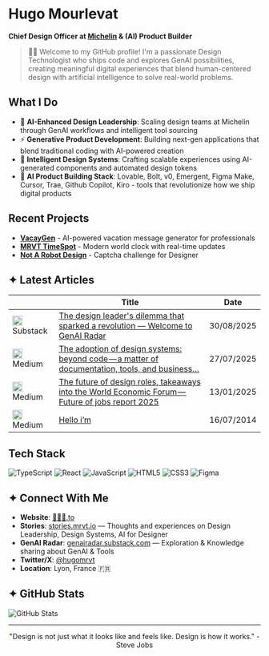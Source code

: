 # Hugo Mourlevat
**Chief Design Officer at [Michelin](https://github.com/michelin) & (AI) Product Builder**

> 👋🏽 Welcome to my GitHub profile! I'm a passionate Design Technologist who ships code and explores GenAI possibilities, creating meaningful digital experiences that blend human-centered design with artificial intelligence to solve real-world problems.

## What I Do
- 🤖 **AI-Enhanced Design Leadership**: Scaling design teams at Michelin through GenAI workflows and intelligent tool sourcing
- ⚡ **Generative Product Development**: Building next-gen applications that blend traditional coding with AI-powered creation
- 🎨 **Intelligent Design Systems**: Crafting scalable experiences using AI-generated components and automated design tokens
- 🚀 **AI Product Building Stack**: Lovable, Bolt, v0, Emergent, Figma Make, Cursor, Trae, Github Copilot, Kiro - tools that revolutionize how we ship digital products

## Recent Projects
- **[VacayGen](https://github.com/hugomrvt/vacaygen)** - AI-powered vacation message generator for professionals
- **[MRVT TimeSpot](https://github.com/hugomrvt/mrvt-timespot)** - Modern world clock with real-time updates
- **[Not A Robot Design](https://github.com/hugomrvt/not-a-robot-design)** - Captcha challenge for Designer

## ✦ Latest Articles
<!-- LATEST_ARTICLES_START -->
|  | Title | Date |
|----------|-------|------|
| <img alt="Substack" src="https://www.google.com/s2/favicons?domain=substack.com&sz=20" height="20" width="20"/> Substack | [The design leader's dilemma that sparked a revolution — Welcome to GenAI Radar](https://genairadar.substack.com/p/the-design-leaders-dilemma-that-sparked) | 30/08/2025 |
| <img alt="Medium" src="https://www.google.com/s2/favicons?domain=medium.com&sz=20" height="20" width="20"/> Medium | [The adoption of design systems: beyond code — a matter of documentation, tools, and business…](https://www.designsystemscollective.com/the-adoption-of-design-systems-beyond-code-a-matter-of-documentation-tools-and-business-48dcbd0420f4?source=rss-1d7eddbc4946------2) | 27/07/2025 |
| <img alt="Medium" src="https://www.google.com/s2/favicons?domain=medium.com&sz=20" height="20" width="20"/> Medium | [The future of design roles, takeaways into the World Economic Forum — Future of jobs report 2025](https://hugomrvt.medium.com/the-future-of-design-roles-takeaways-into-the-wef-future-of-jobs-report-2025-af1b2f07716c?source=rss-1d7eddbc4946------2) | 13/01/2025 |
| <img alt="Medium" src="https://www.google.com/s2/favicons?domain=medium.com&sz=20" height="20" width="20"/> Medium | [Hello i’m](https://hugomrvt.medium.com/hello-im-b689b1475184?source=rss-1d7eddbc4946------2) | 16/07/2014 |
<!-- LATEST_ARTICLES_END -->

## Tech Stack
![TypeScript](https://img.shields.io/badge/-TypeScript-3178C6?style=flat-square&logo=typescript&logoColor=white) ![React](https://img.shields.io/badge/-React-61DAFB?style=flat-square&logo=react&logoColor=black) ![JavaScript](https://img.shields.io/badge/-JavaScript-F7DF1E?style=flat-square&logo=javascript&logoColor=black) ![HTML5](https://img.shields.io/badge/-HTML5-E34F26?style=flat-square&logo=html5&logoColor=white) ![CSS3](https://img.shields.io/badge/-CSS3-1572B6?style=flat-square&logo=css3&logoColor=white) ![Figma](https://img.shields.io/badge/-Figma-F24E1E?style=flat-square&logo=figma&logoColor=white)

## ✦ Connect With Me
- **Website**: [👨🏾‍💻.to](https://xn--pn8htg0i.to)
- **Stories**: [stories.mrvt.io](https://stories.mrvt.io/) — Thoughts and experiences on Design Leadership, Design Systems, AI for Designer
- **GenAI Radar**: [genairadar.substack.com](https://genairadar.substack.com/) — Exploration & Knowledge sharing about GenAI & Tools
- **Twitter/X**: [@hugomrvt](https://twitter.com/hugomrvt)
- **Location**: Lyon, France 🇫🇷

## ✦ GitHub Stats
![GitHub Stats](https://github-readme-stats.vercel.app/api?username=hugomrvt&show_icons=true&theme=dark)

---
<div align="center">
"Design is not just what it looks like and feels like. Design is how it works." - Steve Jobs
</div>
